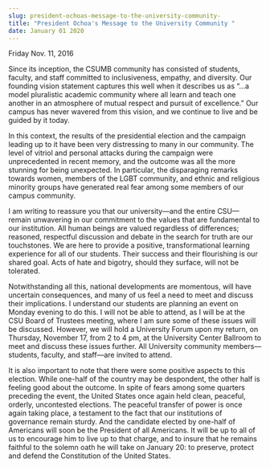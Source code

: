 ```yaml
---
slug: president-ochoas-message-to-the-university-community-
title: "President Ochoa's Message to the University Community "
date: January 01 2020
---
```


<p>Friday Nov. 11, 2016</p><p>Since its inception, the CSUMB community has consisted of students, faculty, and staff committed to inclusiveness, empathy, and diversity.  Our founding vision statement captures this well when it describes us as “…a model pluralistic academic community where all learn and teach one another in an atmosphere of mutual respect and pursuit of excellence.”  Our campus has never wavered from this vision, and we continue to live and be guided by it today.
</p><p>In this context, the results of the presidential election and the campaign leading up to it have been very distressing to many in our community.  The level of vitriol and personal attacks during the campaign were unprecedented in recent memory, and the outcome was all the more stunning for being unexpected.  In particular, the disparaging remarks towards women, members of the LGBT community, and ethnic and religious minority groups have generated real fear among some members of our campus community.
</p><p>I am writing to reassure you that our university—and the entire CSU—remain unwavering in our commitment to the values that are fundamental to our institution.  All human beings are valued regardless of differences; reasoned, respectful discussion and debate in the search for truth are our touchstones.  We are here to provide a positive, transformational learning experience for all of our students.  Their success and their flourishing is our shared goal.  Acts of hate and bigotry, should they surface, will not be tolerated.
</p><p>Notwithstanding all this, national developments are momentous, will have uncertain consequences, and many of us feel a need to meet and discuss their implications.  I understand our students are planning an event on Monday evening to do this.  I will not be able to attend, as I will be at the CSU Board of Trustees meeting, where I am sure some of these issues will be discussed.  However, we will hold a University Forum upon my return, on Thursday, November 17, from 2 to 4 pm, at the University Center Ballroom to meet and discuss these issues further.  All University community members—students, faculty, and staff—are invited to attend.
</p><p>It is also important to note that there were some positive aspects to this election.  While one&#45;half of the country may be despondent, the other half is feeling good about the outcome.  In spite of fears among some quarters preceding the event, the United States once again held clean, peaceful, orderly, uncontested elections.  The peaceful transfer of power is once again taking place, a testament to the fact that our institutions of governance remain sturdy.  And the candidate elected by one&#45;half of Americans will soon be the President of all Americans.  It will be up to all of us to encourage him to live up to that charge, and to insure that he remains faithful to the solemn oath he will take on January 20:  to preserve, protect and defend the Constitution of the United States.
</p>
